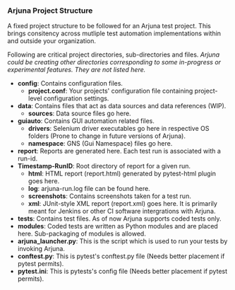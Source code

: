 ### Arjuna Project Structure

A fixed project structure to be followed for an Arjuna test project. This brings consitency across mutliple test automation implementations within and outside your organization.

Following are critical project directories, sub-directories and files. *Arjuna could be creating other directories corresponding to some in-progress or experimental features. They are not listed here.*
- **config**: Contains configuration files.
  - **project.conf**: Your projects' configuration file containing project-level configuration settings.
- **data**: Contains files that act as data sources and data references (WIP).
  - **sources**: Data source files go here.
- **guiauto**: Contains GUI automation related files.
  - **drivers**: Selenium driver executables go here in respective OS folders (Prone to change in future versions of Arjuna).
  - **namespace**: GNS (Gui Namespace) files go here.
 - **report**: Reports are generated here. Each test run is associated with a run-id.
  - **Timestamp-RunID**: Root directory of report for a given run.
    - **html**: HTML report (report.html) generated by pytest-html plugin goes here.
    - **log**: arjuna-run.log file can be found here.
    - **screenshots**: Contains screenshots taken for a test run.
    - **xml**: JUnit-style XML report (report.xml) goes here. It is primarily meant for Jenkins or other CI software intergrations with Arjuna.
 - **tests**: Contains test files. As of now Arjuna supports coded tests only.
  - **modules**: Coded tests are written as Python modules and are placed here. Sub-packaging of modules is allowed.
- **arjuna_launcher.py**: This is the script which is used to run your tests by invoking Arjuna.
- **conftest.py**: This is pytest's conftest.py file (Needs better placement if pytest permits).
- **pytest.ini**: This is pytests's config file (Needs better placement if pytest permits).
